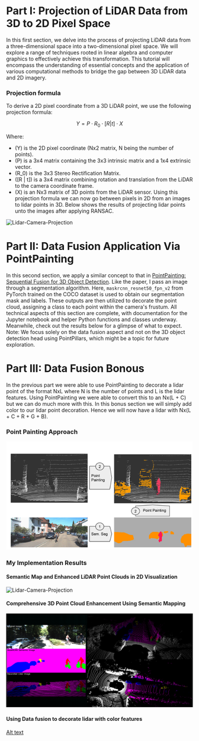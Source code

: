 # Part I: Projection of LiDAR Data from 3D to 2D Pixel Space 

In this first section, we delve into the process of projecting LiDAR data from a three-dimensional space into a two-dimensional pixel space. We will explore a range of techniques rooted in linear algebra and computer graphics to effectively achieve this transformation. This tutorial will encompass the understanding of essential concepts and the application of various computational methods to bridge the gap between 3D LiDAR data and 2D imagery.

### Projection formula

To derive a 2D pixel coordinate from a 3D LiDAR point, we use the following projection formula:

$$
Y = P \cdot R_0 \cdot [R | t] \cdot X
$$

Where:
- \(Y\) is the 2D pixel coordinate (Nx2 matrix, N being the number of points).
- \(P\) is a 3x4 matrix containing the 3x3 intrinsic matrix and a 1x4 extrinsic vector.
- \(R_0\) is the 3x3 Stereo Rectification Matrix.
- \([R | t]\) is a 3x4 matrix combining rotation and translation from the LiDAR to the camera coordinate frame.
- \(X\) is an Nx3 matrix of 3D points from the LiDAR sensor.
Using this projection formula we can now go between pixels in 2D from an images to lidar points in 3D. Below shows the results of projecting lidar points unto the images after applying RANSAC. 

<img src="lidar_projection.gif" alt="Lidar-Camera-Projection" />


# Part II: Data Fusion Application Via PointPainting

In this second section, we apply a similar concept to that in [PointPainting: Sequential Fusion for 3D Object Detection](https://arxiv.org/abs/1911.10150). Like the paper, I pass an image through a segmentation algorithm. Here, `maskrcnn_resnet50_fpn_v2` from PyTorch trained on the COCO dataset is used to obtain our segmentation mask and labels. These outputs are then utilized to decorate the point cloud, assigning a class to each point within the camera's frustum. All technical aspects of this section are complete, with documentation for the Jupyter notebook and helper Python functions and classes underway. Meanwhile, check out the results below for a glimpse of what to expect. Note: We focus solely on the data fusion aspect and not on the 3D object detection head using PointPillars, which might be a topic for future exploration.


# Part III: Data Fusion Bonous
In the previous part we were able to use PointPainting to decorate a lidar point of the format NxL where N is the number of points and L is the lidar features. Using PointPainting we were able to convert this to an Nx(L + C) but we can do much more with this. In this bonus section we will simply add color to our lidar point decoration. Hence we will now have a lidar with Nx(L + C + R + G + B).


### Point Painting Approach
![Alt text](../Doc_Images/PointPainting_Overview.png)


### My Implementation Results

#### Semantic Map and Enhanced LiDAR Point Clouds in 2D Visualization
<img src="semantic_scene_map.gif" alt="Lidar-Camera-Projection" />

#### Comprehensive 3D Point Cloud Enhancement Using Semantic Mapping
![Alt text](../Doc_Images/DATAFUSION_DOC_IMAGES/part_II_overall_stack.png)

#### Using Data fusion to decorate lidar with color features
[Alt text](../Doc_Images/DATAFUSION_DOC_IMAGES/part_III_color_labels.png)


